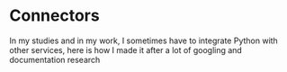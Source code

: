 # Connectors
In my studies and in my work, I sometimes have to integrate Python with other services, here is how I made it after a lot of googling and documentation research
